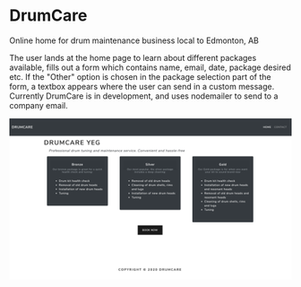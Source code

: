 # DrumCare
Online home for drum maintenance business local to Edmonton, AB

The user lands at the home page to learn about different packages available, fills out a form
which contains name, email, date, package desired etc. If the "Other" option is chosen in the package selection part of the form, 
a textbox appears where the user can send in a custom message. Currently DrumCare is in development, and uses nodemailer to send to a company email. 

![Home Page](frontend/src/images/HomePage.png)
<!-- Format: ![Alt Text](https://github.com/JoshMacSween/DrumCare/blob/main/frontend/src/images/HomePage.png) -->
